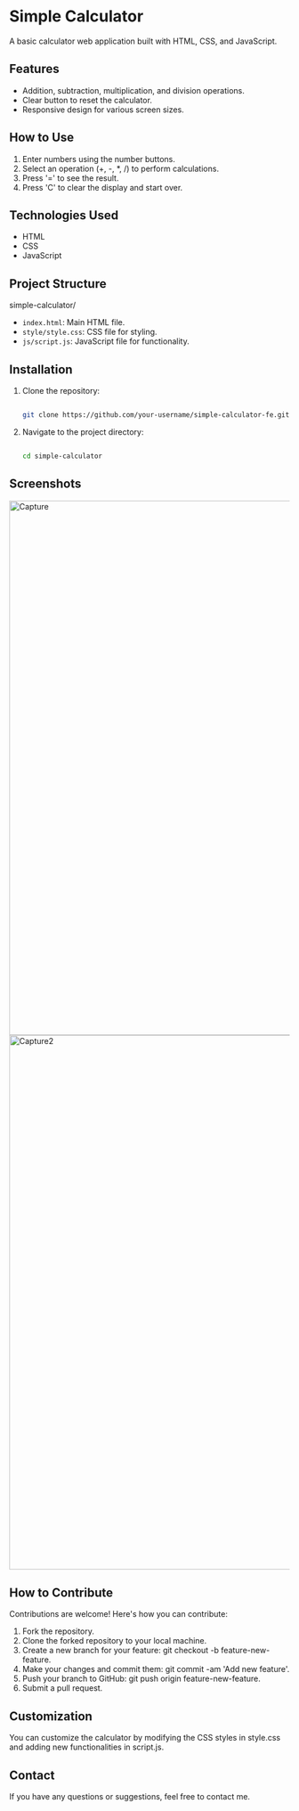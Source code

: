 # Simple Calculator

A basic calculator web application built with HTML, CSS, and JavaScript.

## Features

- Addition, subtraction, multiplication, and division operations.
- Clear button to reset the calculator.
- Responsive design for various screen sizes.

## How to Use

1. Enter numbers using the number buttons.
2. Select an operation (+, -, *, /) to perform calculations.
3. Press '=' to see the result.
4. Press 'C' to clear the display and start over.

## Technologies Used

- HTML
- CSS
- JavaScript

## Project Structure

simple-calculator/
- `index.html`: Main HTML file.
-  `style/style.css`: CSS file for styling.
-  `js/script.js`: JavaScript file for functionality.


## Installation

1. Clone the repository:
    ```sh
    
    git clone https://github.com/your-username/simple-calculator-fe.git
    
    ```
2. Navigate to the project directory:
    ```sh
    
    cd simple-calculator
    
    ```

## Screenshots

<img width="960" alt="Capture" src="https://github.com/user-attachments/assets/ce6e2115-a091-45cf-bdea-f059e81a3a2c"> <br>
<img width="960" alt="Capture2" src="https://github.com/user-attachments/assets/70052dd9-8d42-4cf3-839a-8a331905787c">

## How to Contribute

Contributions are welcome! Here's how you can contribute:

1. Fork the repository.
2. Clone the forked repository to your local machine.
3. Create a new branch for your feature: git checkout -b feature-new-feature.
4. Make your changes and commit them: git commit -am 'Add new feature'.
5. Push your branch to GitHub: git push origin feature-new-feature.
6. Submit a pull request.

## Customization

You can customize the calculator by modifying the CSS styles in style.css and adding new functionalities in script.js.

## Contact

If you have any questions or suggestions, feel free to contact me.
